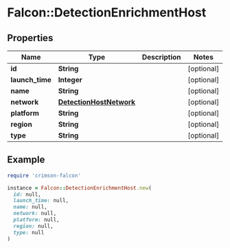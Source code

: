 # Falcon::DetectionEnrichmentHost

## Properties

| Name | Type | Description | Notes |
| ---- | ---- | ----------- | ----- |
| **id** | **String** |  | [optional] |
| **launch_time** | **Integer** |  | [optional] |
| **name** | **String** |  | [optional] |
| **network** | [**DetectionHostNetwork**](DetectionHostNetwork.md) |  | [optional] |
| **platform** | **String** |  | [optional] |
| **region** | **String** |  | [optional] |
| **type** | **String** |  | [optional] |

## Example

```ruby
require 'crimson-falcon'

instance = Falcon::DetectionEnrichmentHost.new(
  id: null,
  launch_time: null,
  name: null,
  network: null,
  platform: null,
  region: null,
  type: null
)
```


